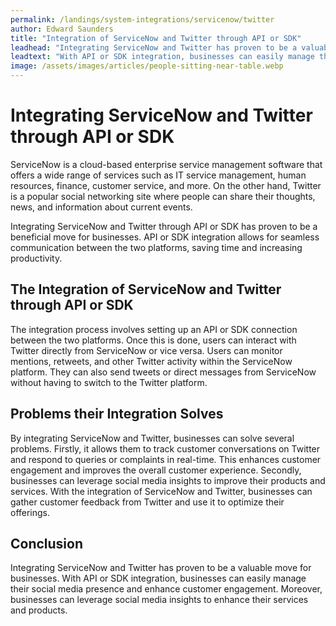 ```yaml
---
permalink: /landings/system-integrations/servicenow/twitter
author: Edward Saunders
title: "Integration of ServiceNow and Twitter through API or SDK"
leadhead: "Integrating ServiceNow and Twitter has proven to be a valuable move for businesses"
leadtext: "With API or SDK integration, businesses can easily manage their social media presence and enhance customer engagement. Moreover, businesses can leverage social media insights to enhance their services and products."
image: /assets/images/articles/people-sitting-near-table.webp
---
```

<div class="arttext">	<h1>Integrating ServiceNow and Twitter through API or SDK</h1>
	<p>ServiceNow is a cloud-based enterprise service management software that offers a wide range of services such as IT service management, human resources, finance, customer service, and more. On the other hand, Twitter is a popular social networking site where people can share their thoughts, news, and information about current events. </p>
	<p>Integrating ServiceNow and Twitter through API or SDK has proven to be a beneficial move for businesses. API or SDK integration allows for seamless communication between the two platforms, saving time and increasing productivity. </p>
	<h2>The Integration of ServiceNow and Twitter through API or SDK</h2>
	<p>The integration process involves setting up an API or SDK connection between the two platforms. Once this is done, users can interact with Twitter directly from ServiceNow or vice versa. Users can monitor mentions, retweets, and other Twitter activity within the ServiceNow platform. They can also send tweets or direct messages from ServiceNow without having to switch to the Twitter platform.</p>
	<h2>Problems their Integration Solves</h2>
	<p>By integrating ServiceNow and Twitter, businesses can solve several problems. Firstly, it allows them to track customer conversations on Twitter and respond to queries or complaints in real-time. This enhances customer engagement and improves the overall customer experience. Secondly, businesses can leverage social media insights to improve their products and services. With the integration of ServiceNow and Twitter, businesses can gather customer feedback from Twitter and use it to optimize their offerings. </p>
	<h2>Conclusion</h2>
	<p>Integrating ServiceNow and Twitter has proven to be a valuable move for businesses. With API or SDK integration, businesses can easily manage their social media presence and enhance customer engagement. Moreover, businesses can leverage social media insights to enhance their services and products. </p>
</div>